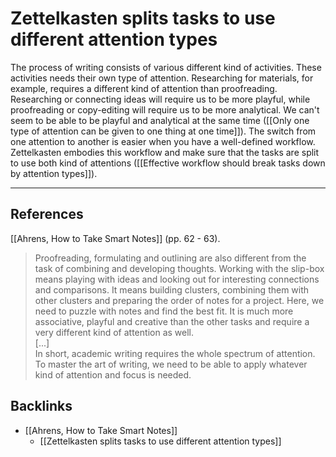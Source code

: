 # Zettelkasten splits tasks to use different attention types
The process of writing consists of various different kind of activities. These activities needs their own type of attention. Researching for materials, for example, requires a different kind of attention than proofreading. Researching or connecting ideas will require us to be more playful, while proofreading or copy-editing will require us to be more analytical. We can't seem to be able to be playful and analytical at the same time ([[Only one type of attention can be given to one thing at one time]]). The switch from one attention to another is easier when you have a well-defined workflow. Zettelkasten embodies this workflow and make sure that the tasks are split to use both kind of attentions ([[Effective workflow should break tasks down by attention types]]).

---
## References
[[Ahrens, How to Take Smart Notes]] (pp. 62 - 63).
> Proofreading, formulating and outlining are also different from the task of combining and developing thoughts. Working with the slip-box means playing with ideas and looking out for interesting connections and comparisons. It means building clusters, combining them with other clusters and preparing the order of notes for a project. Here, we need to puzzle with notes and find the best fit. It is much more associative, playful and creative than the other tasks and require a very different kind of attention as well.  
> [...]  
> In short, academic writing requires the whole spectrum of attention. To master the art of writing, we need to be able to apply whatever kind of attention and focus is needed.

## Backlinks
* [[Ahrens, How to Take Smart Notes]]
	* [[Zettelkasten splits tasks to use different attention types]]

<!-- #evergreen #workflow -->

<!-- {BearID:71B274E3-0F88-48B4-AA16-965CE07F7E3A-4797-00000196102027D9} -->
